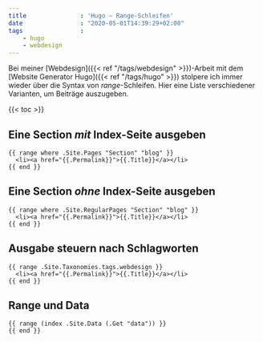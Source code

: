 ```yaml
---
title               : 'Hugo – Range-Schleifen'
date                : "2020-05-01T14:39:29+02:00"
tags                :
    - hugo
    - webdesign
---
```

Bei meiner [Webdesign]({{< ref "/tags/webdesign" >}})-Arbeit mit dem [Website Generator Hugo]({{< ref "/tags/hugo" >}}) stolpere ich immer wieder über die Syntax von _range_-Schleifen. Hier eine Liste verschiedener Varianten, um Beiträge auszugeben.

{{< toc >}}

## Eine Section _mit_ Index-Seite ausgeben

~~~
{{ range where .Site.Pages "Section" "blog" }}
  <li><a href="{{.Permalink}}">{{.Title}}</a></li>
{{ end }}
~~~

## Eine Section _ohne_ Index-Seite ausgeben

~~~
{{ range where .Site.RegularPages "Section" "blog" }}
  <li><a href="{{.Permalink}}">{{.Title}}</a></li>
{{ end }}
~~~

## Ausgabe steuern nach Schlagworten

~~~
{{ range .Site.Taxonomies.tags.webdesign }}
  <li><a href="{{.Permalink}}">{{.Title}}</a></li>
{{ end }}
~~~

## Range und Data
~~~
{{ range (index .Site.Data (.Get "data")) }}
{{ end }}
~~~



